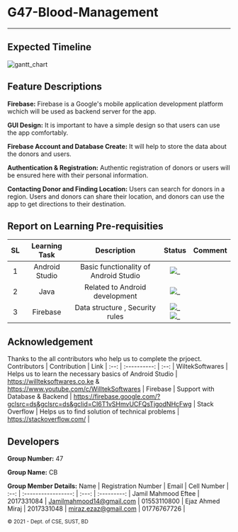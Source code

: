 # G47-Blood-Management
**********************

Expected Timeline
-----------------
![gantt_chart](https://user-images.githubusercontent.com/60394939/117682191-57282880-b1a2-11eb-986c-1d061938a1f8.jpg)

Feature Descriptions
--------------------
**Firebase:** Firebase is a Google's mobile application development platform wchich  will be used as backend server for the app. 

**GUI Design:** It is important to have a simple design so that users can use the app comfortably.

**Firebase Account and Database Create:** It will help to store the data about the donors and users. 

**Authentication & Registration:** Authentic registration of donors or users will be ensured here with their personal information.

**Contacting Donor and Finding Location:** Users can search for donors in a region. Users and donors can share their location, and donors can use the app to get directions to their destination.

Report on Learning Pre-requisities
----------------------------------
SL | Learning Task | Description | Status | Comment |
:-:|:-------------:|:-----------:|:------:|:-------:|
 1 | Android Studio | Basic functionality of Android Studio | ![_](https://img.shields.io/badge/Android%20Studio-Learning-orange) |      |
 2 | Java | Related to Android development | ![_](https://img.shields.io/badge/Java-Learning-red) |    |
 3 | Firebase | Data structure , Security rules | ![_](https://img.shields.io/badge/Data%20Structure-Learning-brightgreen) ![_](https://img.shields.io/badge/Security%20rules-Will%20learn-blue) |        |
 
Acknowledgement
---------------
Thanks to the all contributors who help us to complete the prjoect. 
Contributors | Contribution | Link |
:--: | :----------: | :--: |
WiltekSoftwares | Helps us to learn the necessary basics of Android Studio | https://willteksoftwares.co.ke & https://www.youtube.com/c/WilltekSoftwares |
Firebase | Support with Database & Backend | https://firebase.google.com/?gclsrc=ds&gclsrc=ds&gclid=CI6T1vSHmvUCFQsTjgodNHcFwg |
Stack Overflow | Helps us to find solution of technical problems | https://stackoverflow.com/ |

 Developers
 -----------
 **Group Number:** 47
 
 **Group Name:** CB
 
 **Group Member Details:** 
 Name | Registration Number | Email | Cell Number |
 :--: | :-----------------: | :---: | :---------: |
 Jamil Mahmood Eftee | 2017331084 | Jamilmahmood14@gmail.com | 01553110800 | 
 Ejaz Ahmed Miraj | 2017331048 | miraz.ezaz@gmail.com | 01776767726 | 
 
<small>&copy; 2021 - Dept. of CSE, SUST, BD</small>
